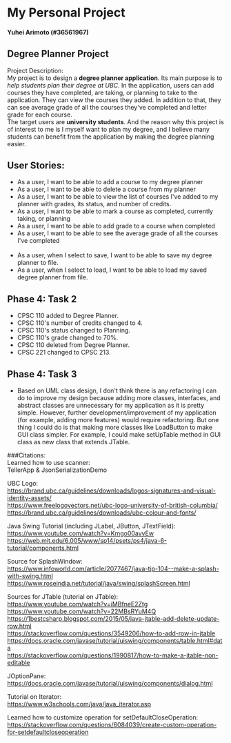 # My Personal Project

#### Yuhei Arimoto (#36561967)

## Degree Planner Project

Project Description: <br>
My project is to design a **degree planner application**. Its main purpose is 
to *help students plan their degree at UBC*. In the application, users can 
add courses they have completed, are taking, or planning to take to the application. They 
can view the courses they added. In addition to that, they can see average grade of all the courses they've 
completed and letter grade for each course. <br>
The target users are **university students**. And the reason why this project is of interest
to me is I myself want to plan my degree, and I believe many students can benefit
from the application by making the degree planning easier. 

## User Stories: 
  - As a user, I want to be able to add a course to my degree planner
  - As a user, I want to be able to delete a course from my planner
  - As a user, I want to be able to view the list of courses I've added 
to my planner with grades, its status, and number of credits.
  - As a user, I want to be able to mark a course as completed, currently
  taking, or planning
  - As a user, I want to be able to add grade to a course when completed
  - As a user, I want to be able to see the average grade of all the courses I've completed<br> <br>
  - As a user, when I select to save, I want to be able to save my degree planner to file.
  - As a user, when I select to load, I want to be able to load 
my saved degree planner from file.

## Phase 4: Task 2
- CPSC 110 added to Degree Planner.
- CPSC 110's number of credits changed to 4.
- CPSC 110's status changed to Planning.
- CPSC 110's grade changed to 70%.
- CPSC 110 deleted from Degree Planner.
- CPSC 221 changed to CPSC 213.

## Phase 4: Task 3
- Based on UML class design, I don't think there is any refactoring I can do to improve my design because adding
more classes, interfaces, and abstract classes are unnecessary for my application as it is pretty simple. 
However, further development/improvement of my application (for example, adding more features) would require 
refactoring. But one thing I could do is that making more classes like LoadButton to make GUI class simpler. 
For example, I could make setUpTable method in GUI class as new class that extends JTable. 



###Citations: <br>
Learned how to use scanner:<br>
TellerApp & JsonSerializationDemo <br>

UBC Logo: <br>
https://brand.ubc.ca/guidelines/downloads/logos-signatures-and-visual-identity-assets/ <br>
https://www.freelogovectors.net/ubc-logo-university-of-british-columbia/ <br>
https://brand.ubc.ca/guidelines/downloads/ubc-colour-and-fonts/ <br>

Java Swing Tutorial (including JLabel, JButton, JTextField): <br>
https://www.youtube.com/watch?v=Kmgo00avvEw <br>
https://web.mit.edu/6.005/www/sp14/psets/ps4/java-6-tutorial/components.html <br>

Source for SplashWindow: <br>
https://www.infoworld.com/article/2077467/java-tip-104--make-a-splash-with-swing.html <br>
https://www.roseindia.net/tutorial/java/swing/splashScreen.html <br>

Sources for JTable (tutorial on JTable): <br>
https://www.youtube.com/watch?v=iMBfneE2Ztg <br>
https://www.youtube.com/watch?v=22MBsRYuM4Q <br>
https://1bestcsharp.blogspot.com/2015/05/java-jtable-add-delete-update-row.html <br>
https://stackoverflow.com/questions/3549206/how-to-add-row-in-jtable <br>
https://docs.oracle.com/javase/tutorial/uiswing/components/table.html#data <br>
https://stackoverflow.com/questions/1990817/how-to-make-a-jtable-non-editable

JOptionPane: <br>
https://docs.oracle.com/javase/tutorial/uiswing/components/dialog.html <br>

Tutorial on Iterator:<br>
https://www.w3schools.com/java/java_iterator.asp <br>

Learned how to customize operation for setDefaultCloseOperation: <br>
https://stackoverflow.com/questions/6084039/create-custom-operation-for-setdefaultcloseoperation